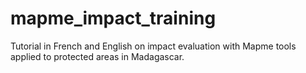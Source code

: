 # mapme_impact_training
Tutorial in French and English on impact evaluation with Mapme tools applied to protected areas in Madagascar. 
